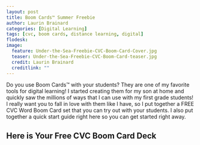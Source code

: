 ```yaml
---
layout: post
title: Boom Cards™ Summer Freebie
author: Laurin Brainard
categories: [Digital Learning]
tags: [cvc, boom cards, distance learning, digital]
flodesk: 
image:
  feature: Under-the-Sea-Freebie-CVC-Boom-Card-Cover.jpg
  teaser: Under-the-Sea-Freebie-CVC-Boom-Card-teaser.jpg
  credit: Laurin Brainard
  creditlink: ""
---
```

Do you use Boom Cards™ with your students? They are one of my favorite tools for digital learning! I started creating them for my son at home and quickly saw the millions of ways that I can use with my first grade students! I really want you to fall in love with them like I have, so I put together a FREE CVC Word Boom Card set that you can try out with your students. I also put together a quick start guide right here so you can get started right away. 

## Here is Your Free CVC Boom Card Deck


